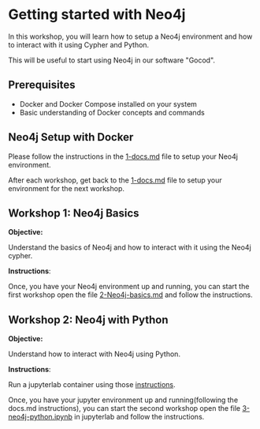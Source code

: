 # Getting started with Neo4j

In this workshop, you will learn how to setup a Neo4j environment and how to interact with it using Cypher and Python.

This will be useful to start using Neo4j in our software "Gocod".

## Prerequisites

- Docker and Docker Compose installed on your system
- Basic understanding of Docker concepts and commands

## Neo4j Setup with Docker

Please follow the instructions in the [1-docs.md](1-docs.md) file to setup your Neo4j environment.

After each workshop, get back to the [1-docs.md](1-docs.md) file to setup your environment for the next workshop.
## Workshop 1: Neo4j Basics

**Objective:** 

Understand the basics of Neo4j and how to interact with it using the Neo4j cypher.

**Instructions**: 

Once, you have your Neo4j environment up and running, you can start the first workshop open the file [2-Neo4j-basics.md](2-Neo4j-basics.md) and follow the instructions.

## Workshop 2: Neo4j with Python

**Objective:**

Understand how to interact with Neo4j using Python.

**Instructions**:

Run a jupyterlab container using those [instructions](1-docs.md#connect-to-jupyter-using-the-service-jupyter).

Once, you have your jupyter environment up and running(following the docs.md instructions), you can start the second workshop open the file [3-neo4j-python.ipynb](3-neo4j-python.ipynb) in jupyterlab and follow the instructions.